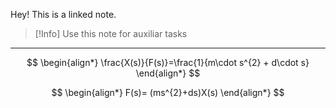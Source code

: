 Hey! This is a linked note.

>[!Info]
>Use this note for auxiliar tasks

---




$$
\begin{align*} 		\frac{X(s)}{F(s)}=\frac{1}{m\cdot s^{2} + d\cdot s} \end{align*}
$$


$$
\begin{align*}
	F(s)= (ms^{2}+ds)X(s)
\end{align*}
$$